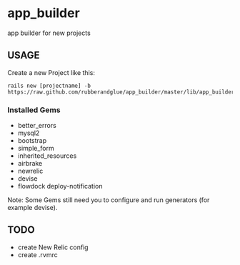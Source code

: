 app_builder
===========

app builder for new projects

USAGE
-----

Create a new Project like this:
    
    rails new [projectname] -b https://raw.github.com/rubberandglue/app_builder/master/lib/app_builder.rb

### Installed Gems

* better_errors
* mysql2
* bootstrap
* simple_form
* inherited_resources
* airbrake
* newrelic
* devise
* flowdock deploy-notification

Note: Some Gems still need you to configure and run generators (for example devise).

TODO
----

* create New Relic config
* create .rvmrc

